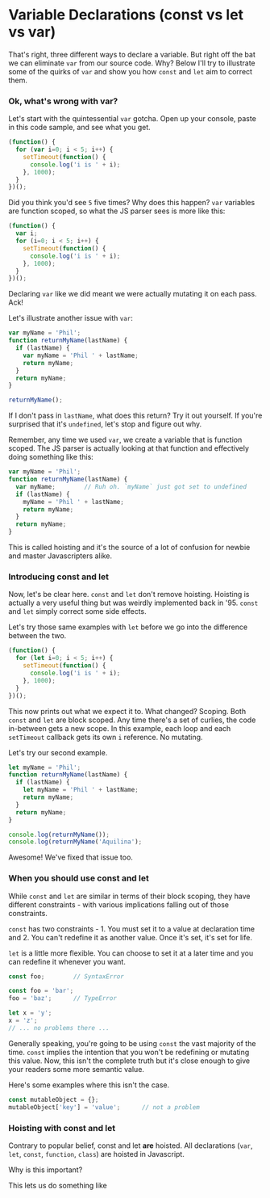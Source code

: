# Variable Declarations (const vs let vs var)

That's right, three different ways to declare a variable. But right off the bat we can eliminate `var` from our source code. Why? Below I'll try to illustrate some of the quirks of `var` and show you how `const` and `let` aim to correct them.

### Ok, what's wrong with var?
Let's start with the quintessential `var` gotcha. Open up your console, paste in this code sample, and see what you get.

```js
(function() {
  for (var i=0; i < 5; i++) {
    setTimeout(function() {
      console.log('i is ' + i);
    }, 1000);
  }
})();
```

Did you think you'd see `5` five times? Why does this happen? `var` variables are function scoped, so what the JS parser sees is more like this:

```js
(function() {
  var i;
  for (i=0; i < 5; i++) {
    setTimeout(function() {
      console.log('i is ' + i);
    }, 1000);
  }
})();
```

Declaring `var` like we did meant we were actually mutating it on each pass. Ack!

Let's illustrate another issue with `var`:

```js
var myName = 'Phil';
function returnMyName(lastName) {
  if (lastName) {
    var myName = 'Phil ' + lastName;
    return myName;
  }
  return myName;
}

returnMyName();
```

If I don't pass in `lastName`, what does this return? Try it out yourself. If you're surprised that it's `undefined`, let's stop and figure out why.

Remember, any time we used `var`, we create a variable that is function scoped. The JS parser is actually looking at that function and effectively doing something like this:

```js
var myName = 'Phil';
function returnMyName(lastName) {
  var myName;        // Ruh oh. `myName` just got set to undefined
  if (lastName) {
    myName = 'Phil ' + lastName;
    return myName;
  }
  return myName;
}
```

This is called hoisting and it's the source of a lot of confusion for newbie and master Javascripters alike.

### Introducing const and let
Now, let's be clear here. `const` and `let` don't remove hoisting. Hoisting is actually a very useful thing but was weirdly implemented back in '95. `const` and `let` simply correct some side effects.

Let's try those same examples with `let` before we go into the difference between the two.

```js
(function() {
  for (let i=0; i < 5; i++) {
    setTimeout(function() {
      console.log('i is ' + i);
    }, 1000);
  }
})();
```

This now prints out what we expect it to. What changed? Scoping. Both `const` and `let` are block scoped. Any time there's a set of curlies, the code in-between gets a new scope. In this example, each loop and each `setTimeout` callback gets its own `i` reference. No mutating.

Let's try our second example.

```js
let myName = 'Phil';
function returnMyName(lastName) {
  if (lastName) {
    let myName = 'Phil ' + lastName;
    return myName;
  }
  return myName;
}

console.log(returnMyName());
console.log(returnMyName('Aquilina');
```

Awesome! We've fixed that issue too.

### When you should use const and let
While `const` and `let` are similar in terms of their block scoping, they have different constraints - with various implications falling out of those constraints.

`const` has two constraints - 1. You must set it to a value at declaration time and 2. You can't redefine it as another value. Once it's set, it's set for life.

`let` is a little more flexible. You can choose to set it at a later time and you can redefine it whenever you want.

```js
const foo;        // SyntaxError

const foo = 'bar';
foo = 'baz';      // TypeError

let x = 'y';
x = 'z';
// ... no problems there ...

```

Generally speaking, you're going to be using `const` the vast majority of the time. `const` implies the intention that you won't be redefining or mutating this value. Now, this isn't the complete truth but it's close enough to give your readers some more semantic value.

Here's some examples where this isn't the case.
```js
const mutableObject = {};
mutableObject['key'] = 'value';      // not a problem
```


### Hoisting with const and let
Contrary to popular belief, const and let **are** hoisted. All declarations (`var`, `let`, `const`, `function`, `class`) are hoisted in Javascript.

Why is this important?

This lets us do something like



